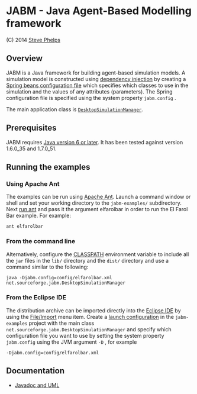 JABM - Java Agent-Based Modelling framework
===========================================

\(C) 2014 [Steve Phelps](http://sphelps.net/)   

Overview
--------

JABM is a Java framework for building agent-based simulation models. A
simulation model is constructed using [dependency
injection](http://martinfowler.com/articles/injection.html) by creating
a [Spring beans configuration
file](http://unmaintainable.wordpress.com/2007/11/01/configuration-with-spring-beans/)
which specifies which classes to use in the simulation and the values of
any attributes (parameters). The Spring configuration file is specified
using the system property `jabm.config` .

The main application class is
[`DesktopSimulationManager`](doc/javadoc/net/sourceforge/jabm/DesktopSimulationManager.html).

Prerequisites
-------------

JABM requires [Java version 6 or
later](http://www.java.com/en/download/index.jsp). It has been tested
against version 1.6.0\_35 and 1.7.0\_51.

Running the examples
--------------------

### Using Apache Ant

The examples can be run using [Apache Ant](ant.apache.org). Launch a
command window or shell and set your working directory to the
`jabm-examples/` subdirectory. Next [run
ant](http://ant.apache.org/manual/running.html) and pass it the argument
elfarolbar in order to run the El Farol Bar example. For example:

` ant elfarolbar `

### From the command line

Alternatively, configure the
[CLASSPATH](http://download.oracle.com/javase/tutorial/essential/environment/paths.html)
environment variable to include all the `jar` files in the `lib/`
directory and the `dist/` directory and use a command similar to the
following:

`java -Djabm.config=config/elfarolbar.xml         net.sourceforge.jabm.DesktopSimulationManager`

### From the Eclipse IDE

The distribution archive can be imported directly into the [Eclipse
IDE](http://www.eclipse.org/) by using the
[File/Import](http://help.eclipse.org/helios/index.jsp?topic=/org.eclipse.platform.doc.user/tasks/tasks-importproject.htm)
menu item. Create a [launch
configuration](http://help.eclipse.org/helios/index.jsp?topic=/org.eclipse.jdt.doc.user/tasks/tasks-java-local-configuration.htm)
in the `jabm-examples` project with the main class
`net.sourceforge.jabm.DesktopSimulationManager` and specify which
configuration file you want to use by setting the system property
`jabm.config` using the JVM argument `-D` , for example

`-Djabm.config=config/elfarolbar.xml`

Documentation
-------------

-   [Javadoc and UML](doc/javadoc/index.html)

